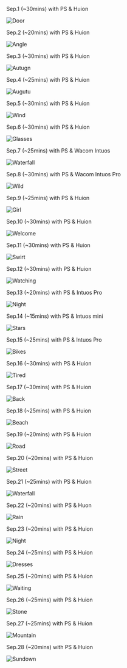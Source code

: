 Sep.1 (~30mins) with PS & Huion

![Door](1.jpg)

Sep.2 (~20mins) with PS & Huion

![Angle](2.jpg)

Sep.3 (~30mins) with PS & Huion

![Autugn](3.jpg)

Sep.4 (~25mins) with PS & Huion

![Augutu](4.jpg)

Sep.5 (~30mins) with PS & Huion

![Wind](5.jpg)

Sep.6 (~30mins) with PS & Huion

![Glasses](6.jpg)

Sep.7 (~25mins) with PS & Wacom Intuos

![Waterfall](7.jpg)

Sep.8 (~30mins) with PS & Wacom Intuos Pro

![Wild](8.jpg)

Sep.9 (~25mins) with PS & Huion

![Girl](9.jpg)

Sep.10 (~30mins) with PS & Huion

![Welcome](10.jpg)

Sep.11 (~30mins) with PS & Huion

![Swirt](11.jpg)

Sep.12 (~30mins) with PS & Huion

![Watching](12.jpg)

Sep.13 (~20mins) with PS & Intuos Pro

![Night](13.jpg)

Sep.14 (~15mins) with PS & Intuos mini

![Stars](14.jpg)

Sep.15 (~25mins) with PS & Intuos Pro

![Bikes](15.jpg)

Sep.16 (~30mins) with PS & Huion

![Tired](16.jpg)

Sep.17 (~30mins) with PS & Huion

![Back](17.jpg)

Sep.18 (~25mins) with PS & Huion

![Beach](18.jpg)

Sep.19 (~20mins) with PS & Huion

![Road](19.jpg)

Sep.20 (~20mins) with PS & Huion

![Street](20.jpg)

Sep.21 (~25mins) with PS & Huion

![Waterfall](21.jpg)

Sep.22 (~20mins) with PS & Huon

![Rain](22.jpg)

Sep.23 (~20mins) with PS & Huion

![Night](23.jpg)

Sep.24 (~25mins) with PS & Huion

![Dresses](24.jpg)

Sep.25 (~20mins) with PS & Huion

![Waiting](25.jpg)

Sep.26 (~25mins) with PS & Huion

![Stone](26.jpg)

Sep.27 (~25mins) with PS & Huion

![Mountain](27.jpg)

Sep.28 (~20mins) with PS & Huion

![Sundown](28.jpg)

